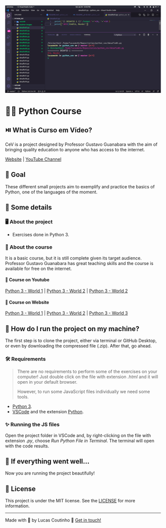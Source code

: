 
![Python Course](readme-images/cover.png)
# :man_technologist: Python Course

## :play_or_pause_button:​ What is Curso em Vídeo?

CeV is a project designed by Professor Gustavo Guanabara with the aim of bringing quality education to anyone who has access to the internet.

[Website](https://www.cursoemvideo.com/) | [YouTube Channel](https://www.youtube.com/user/cursosemvideo)

## :dart: Goal

These different small projects aim to exemplify and practice the basics of Python, one of the languages of the moment.

## :scroll: Some details

### :desktop_computer: About the project

- Exercises done in Python 3.

### :book: About the course

It is a basic course, but it is still complete given its target audience. Professor Gustavo Guanabara has great teaching skills and the course is available for free on the internet.

#### :green_book: Course on Youtube

[Python 3 - World 1](https://www.youtube.com/playlist?list=PLHz_AreHm4dlKP6QQCekuIPky1CiwmdI6) | [Python 3 - World 2](https://www.youtube.com/playlist?list=PLHz_AreHm4dk_nZHmxxf_J0WRAqy5Czye) | [Python 3 - World 2](https://www.youtube.com/playlist?list=PLHz_AreHm4dksnH2jVTIVNviIMBVYyFnH)

#### :blue_book: Course on Website

[Python 3 - World 1](https://www.cursoemvideo.com/course/python-3-mundo-1/) | [Python 3 - World 2](https://www.cursoemvideo.com/course/python-3-mundo-2/) | [Python 3 - World 3](https://www.cursoemvideo.com/course/python-3-mundo-3/)

## :thinking: How do I run the project on my machine?

The first step is to clone the project, either via terminal or GitHub Desktop, or even by downloading the compressed file (.zip). After that, go ahead.

### :hammer_and_wrench: Requirements

> There are no requirements to perform some of the exercises on your computer! Just double click on the file with extension *.html* and it will open in your default browser.
>
> However, to run some JavaScript files individually we need some tools.

- [Python 3](https://www.python.org).
- [VSCode](https://code.visualstudio.com/) and the extension [Python](https://marketplace.visualstudio.com/items?itemName=ms-python.python).

### :sparkles: Running the JS files

Open the project folder in VSCode and, by right-clicking on the file with extension *.py*, choose *Run Python File in Terminal*. The terminal will open with the code results.

## :tada: If everything went well...

Now you are running the project beautifully!

## :memo: License

This project is under the MIT license. See the [LICENSE](LICENSE) for more information.

---

Made with :white_heart: by Lucas Coutinho :wave: [Get in touch!](https://www.linkedin.com/in/lucasmc64/)